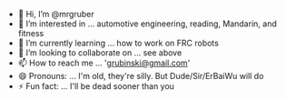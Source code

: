 - 👋 Hi, I’m @mrgruber
- 👀 I’m interested in ... automotive engineering, reading, Mandarin, and fitness
- 🌱 I’m currently learning ... how to work on FRC robots
- 💞️ I’m looking to collaborate on ... see above
- 📫 How to reach me ... 'grubinski@gmail.com'
- 😄 Pronouns: ... I'm old, they're silly.  But Dude/Sir/ErBaiWu will do
- ⚡ Fun fact: ... I'll be dead sooner than you

<!---
mrgruber/mrgruber is a ✨ special ✨ repository because its `README.md` (this file) appears on your GitHub profile.
You can click the Preview link to take a look at your changes.
--->
